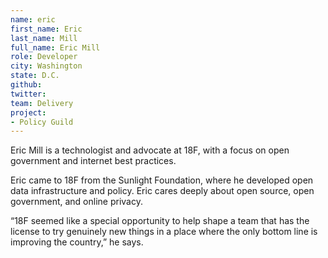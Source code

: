 ```yaml
---
name: eric
first_name: Eric
last_name: Mill
full_name: Eric Mill
role: Developer
city: Washington
state: D.C.
github:
twitter:
team: Delivery
project:
- Policy Guild
---
```


Eric Mill is a technologist and advocate at 18F, with a focus on open government and internet best practices.

Eric came to 18F from the Sunlight Foundation, where he developed open data infrastructure and policy. Eric cares deeply about open source, open government, and online privacy. 

“18F seemed like a special opportunity to help shape a team that has the license to try genuinely new things in a place where the only bottom line is improving the country,” he says.
